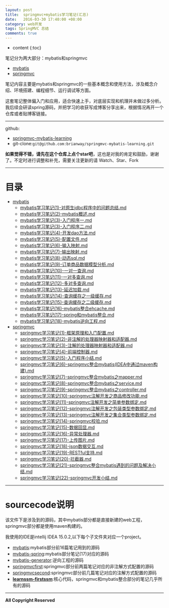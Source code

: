 ```yaml
---
layout: post
title:  springmvc+mybatis学习笔记(汇总)
date:   2016-03-30 17:40:00 +08:00
category: web开发
tags: SpringMVC 总结
comments: true
---
```


* content
{:toc}

笔记分为两大部分：mybatis和springmvc

- [mybatis](http://blog.csdn.net/h3243212/article/category/6110387)
- [springmvc](http://blog.csdn.net/h3243212/article/category/6110387)

笔记内容主要是mybatis和springmvc的一些基本概念和使用方法，涉及概念介绍、环境搭建、编程细节、运行调试等方面。

这套笔记整体偏入门和应用，适合快速上手，对底层实现和机理并未做过多分析。我后续会研读spring源码，并把学习的收获写成博客分享出来，根据情况再开一个仓库或者贴博客链接。





-----

github:

- [springmvc-mybatis-learning](https://github.com/brianway/springmvc-mybatis-learning)
- git-clone:`git@github.com:brianway/springmvc-mybatis-learning.git`



**如果觉得不错，请先在这个仓库上点个star吧**，这也是对我的肯定和鼓励，谢谢了。不定时进行调整和补充，需要关注更新的请 Watch、Star、Fork




-----

# 目录

  - [mybatis](/mybatis)
    - [mybatis学习笔记(1)-对原生jdbc程序中的问题总结.md](http://blog.csdn.net/h3243212/article/details/50756617)
    - [mybatis学习笔记(2)-mybatis概述.md](http://blog.csdn.net/h3243212/article/details/50756622)
    - [mybatis学习笔记(3)-入门程序一.md](http://blog.csdn.net/h3243212/article/details/50756631)
    - [mybatis学习笔记(3)-入门程序二.md](http://blog.csdn.net/h3243212/article/details/50756635)
    - [mybatis学习笔记(4)-开发dao方法.md](http://blog.csdn.net/h3243212/article/details/50756808)
    - [mybatis学习笔记(5)-配置文件.md](http://blog.csdn.net/h3243212/article/details/50759845)
    - [mybatis学习笔记(6)-输入映射.md](http://blog.csdn.net/h3243212/article/details/50765375)
    - [mybatis学习笔记(7)-输出映射.md](http://blog.csdn.net/h3243212/article/details/50765422)
    - [mybatis学习笔记(8)-动态sql.md](http://blog.csdn.net/h3243212/article/details/50766105)
    - [mybatis学习笔记(9)-订单商品数据模型分析.md](http://blog.csdn.net/h3243212/article/details/50770013)
    - [mybatis学习笔记(10)-一对一查询.md](http://blog.csdn.net/h3243212/article/details/50770023)
    - [mybatis学习笔记(11)-一对多查询.md](http://blog.csdn.net/h3243212/article/details/50770026)
    - [mybatis学习笔记(12)-多对多查询.md](http://blog.csdn.net/h3243212/article/details/50770032)
    - [mybatis学习笔记(13)-延迟加载.md](http://blog.csdn.net/h3243212/article/details/50770050)
    - [mybatis学习笔记(14)-查询缓存之一级缓存.md](http://blog.csdn.net/h3243212/article/details/50774921)
    - [mybatis学习笔记(15)-查询缓存之二级缓存.md](http://blog.csdn.net/h3243212/article/details/50778927)
    - [mybatis学习笔记(16)-mybatis整合ehcache.md](http://blog.csdn.net/h3243212/article/details/50778933)
    - [mybatis学习笔记(17)-spring和mybatis整合.md](http://blog.csdn.net/h3243212/article/details/50778934)
    - [mybatis学习笔记(18)-mybatis逆向工程.md](http://blog.csdn.net/h3243212/article/details/50778937)
  - [springmvc](/springmvc)
    - [springmvc学习笔记(1)-框架原理和入门配置.md](http://blog.csdn.net/h3243212/article/details/50828141)
    - [springmvc学习笔记(2)-非注解的处理器映射器和适配器.md](http://blog.csdn.net/h3243212/article/details/50829777)   
    - [springmvc学习笔记(3)-注解的处理器映射器和适配器.md](http://blog.csdn.net/h3243212/article/details/50834272)
    - [springmvc学习笔记(4)-前端控制器.md](http://blog.csdn.net/h3243212/article/details/50834276)
    - [springmvc学习笔记(5)-入门程序小结.md](http://blog.csdn.net/h3243212/article/details/50834278)
    - [springmvc学习笔记(6)-springmvc整合mybatis(IDEA中通过maven构建).md](http://blog.csdn.net/h3243212/article/details/50837187)
    - [springmvc学习笔记(7)-springmvc整合mybatis之mapper.md](http://blog.csdn.net/h3243212/article/details/50837878)
    - [springmvc学习笔记(8)-springmvc整合mybatis之service.md](http://blog.csdn.net/h3243212/article/details/50843840)
    - [springmvc学习笔记(9)-springmvc整合mybatis之controller.md](http://blog.csdn.net/h3243212/article/details/50845546)
    - [springmvc学习笔记(10)-springmvc注解开发之商品修改功能.md](http://blog.csdn.net/h3243212/article/details/50845549)
    - [springmvc学习笔记(11)-springmvc注解开发之简单参数绑定.md](http://blog.csdn.net/h3243212/article/details/50854748)
    - [springmvc学习笔记(12)-springmvc注解开发之包装类型参数绑定.md](http://blog.csdn.net/h3243212/article/details/50854757)
    - [springmvc学习笔记(13)-springmvc注解开发之集合类型参数绑定.md](http://blog.csdn.net/h3243212/article/details/50854765)
    - [springmvc学习笔记(14)-springmvc校验.md](http://blog.csdn.net/h3243212/article/details/50864737)
    - [springmvc学习笔记(15)-数据回显.md](http://blog.csdn.net/h3243212/article/details/50864744)
    - [springmvc学习笔记(16)-异常处理器.md](http://blog.csdn.net/h3243212/article/details/50864745)
    - [springmvc学习笔记(17)-上传图片.md](http://blog.csdn.net/h3243212/article/details/50885274)
    - [springmvc学习笔记(18)-json数据交互.md](http://blog.csdn.net/h3243212/article/details/50885288)
    - [springmvc学习笔记(19)-RESTful支持.md](http://blog.csdn.net/h3243212/article/details/50885293)
    - [springmvc学习笔记(20)-拦截器.md](http://blog.csdn.net/h3243212/article/details/50894887)
    - [springmvc学习笔记(21)-springmvc整合mybatis遇到的问题及解决小结.md](http://blog.csdn.net/h3243212/article/details/50894901)
    - [springmvc学习笔记(22)-springmvc开发小结.md](http://blog.csdn.net/h3243212/article/details/50894913)


-----


# sourcecode说明

该文件下是涉及到的源码，其中mybatis部分都是直接新建的web工程，springmvc部分都是使用maven构建的。

我使用的IDE是intellij IDEA 15.0.2,以下每个子文件夹对应一个project。

- [mybatis](https://github.com/brianway/springmvc-mybatis-learning/tree/master/sourcecode/mybatis):mybatis部分前16篇笔记用到的源码
- [mybatis-spring](https://github.com/brianway/springmvc-mybatis-learning/tree/master/sourcecode/mybatis-spring):mybatis部分笔记(17)对应的源码
- [mybatis-generator](https://github.com/brianway/springmvc-mybatis-learning/tree/master/sourcecode/mybatis-generator):逆向工程的源码
- [springmvcfirst](https://github.com/brianway/springmvc-mybatis-learning/tree/master/sourcecode/springmvcfirst):springmvc部分前两篇笔记对应的非注解方式配置的源码
- [springmvcsecond](https://github.com/brianway/springmvc-mybatis-learning/tree/master/sourcecode/springmvcsecond):springmvc部分前几篇笔记对应的注解方式配置的源码
- [**learnssm-firstssm**](https://github.com/brianway/springmvc-mybatis-learning/tree/master/sourcecode/learnssm-firstssm):核心代码，springmvc和mybatis整合部分的笔记几乎所有的源码


-------

**All Copyright Reserved**
